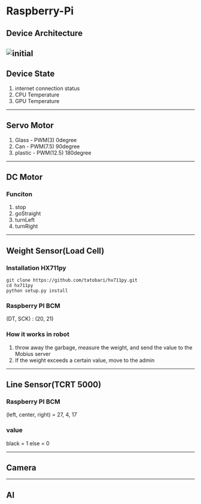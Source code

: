 # Raspberry-Pi

## Device Architecture
 ![initial](https://user-images.githubusercontent.com/55491260/206272472-d94caf35-c98b-48b0-86f2-65192280421f.png) 
---------------------------
## Device State
1. internet connection status
2. CPU Temperature
3. GPU Temperature

---------------------------
## Servo Motor
1. Glass - PWM(3) 0degree 
2. Can - PWM(7.5) 90degree
3. plastic - PWM(12.5) 180degree


---------------------------
## DC Motor

### Funciton
1. stop
2. goStraight
3. turnLeft
4. turnRight


---------------------------
## Weight Sensor(Load Cell)

### Installation HX711py
```
git clone https://github.com/tatobari/hx711py.git
cd hx711py
python setup.py install
``` 
### Raspberry PI BCM
(DT, SCK) : (20, 21)

### How it works in robot
1. throw away the garbage, measure the weight, and send the value to the Mobius server
2. If the weight exceeds a certain value, move to the admin


---------------------------
## Line Sensor(TCRT 5000)

### Raspberry PI BCM
(left, center, right) = 27, 4, 17

### value 
black = 1
else = 0

---------------------------
## Camera


--------------------------
## AI